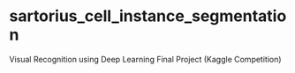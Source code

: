 # sartorius_cell_instance_segmentation
Visual Recognition using Deep Learning Final Project (Kaggle Competition)
